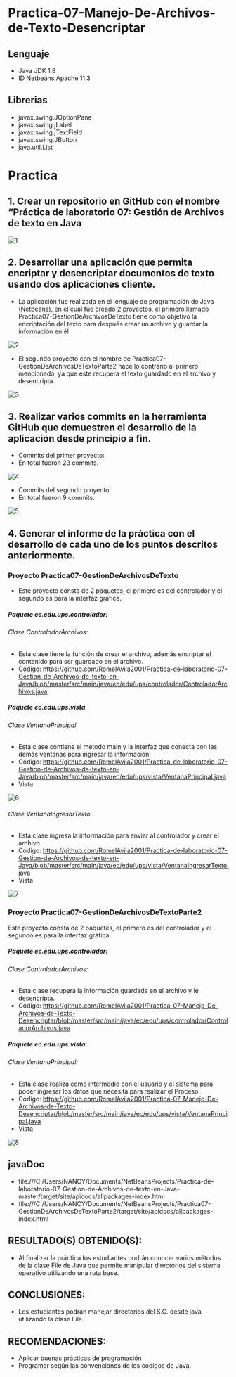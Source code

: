 # Practica-07-Manejo-De-Archivos-de-Texto-Desencriptar
##  Lenguaje
- Java JDK 1.8
- ID Netbeans Apache 11.3
## Librerias
- javax.swing.JOptionPane
- javax.swing.jLabel
- javax.swing.jTextField
- javax.swing.JButton
- java.util.List
# Practica
## 1. Crear un repositorio en GitHub con el nombre “Práctica de laboratorio 07: Gestión de Archivos de texto en Java
![1](https://user-images.githubusercontent.com/64879338/87238773-7b717800-c3cc-11ea-8246-44160fc661b5.jpg)
## 2. Desarrollar una aplicación que permita encriptar y desencriptar documentos de texto usando dos aplicaciones cliente. 
- La aplicación fue realizada en el lenguaje de programación de Java (Netbeans), en el cual fue creado 2 proyectos, el primero llamado Practica07-GestionDeArchivosDeTexto tiene como objetivo la encriptación del texto para después crear un archivo y guardar la información en él.

![2](https://user-images.githubusercontent.com/64879338/87238831-6d702700-c3cd-11ea-9a37-8186b44179b3.jpg)
- El segundo proyecto con el nombre de Practica07-GestionDeArchivosDeTextoParte2 hace lo contrario al primero mencionado, ya que este recupera el texto guardado en el archivo y desencripta.

![3](https://user-images.githubusercontent.com/64879338/87238861-c63fbf80-c3cd-11ea-8c8f-f12b2aef70f2.jpg)

## 3. Realizar varios commits en la herramienta GitHub que demuestren el desarrollo de la aplicación desde principio a fin. 
- Commits del primer proyecto:
- En total fueron 23 commits.

![4](https://user-images.githubusercontent.com/64879338/87238901-26cefc80-c3ce-11ea-8b36-43c7c5c36ae8.jpg)

- Commits del segundo proyecto:
- En total fueron 9 commits.

![5](https://user-images.githubusercontent.com/64879338/87238910-52ea7d80-c3ce-11ea-8a2d-2b5a784d88e8.jpg)

## 4. Generar el informe de la práctica con el desarrollo de cada uno de los puntos descritos anteriormente. 
### Proyecto Practica07-GestionDeArchivosDeTexto
- Este proyecto consta de 2 paquetes, el primero es del controlador y el segundo es para la interfaz gráfica.
##### Paquete ec.edu.ups.controlador:
###### Clase ControladorArchivos: 
- Esta clase tiene la función de crear el archivo, además encriptar el contenido para ser guardado en el archivo.
- Código: https://github.com/RomelAvila2001/Practica-de-laboratorio-07-Gestion-de-Archivos-de-texto-en-Java/blob/master/src/main/java/ec/edu/ups/controlador/ControladorArchivos.java

##### Paquete ec.edu.ups.vista
###### Clase VentanaPrincipal
- Esta clase contiene el método main y la interfaz que conecta con las demás ventanas para ingresar la información.
- Código: https://github.com/RomelAvila2001/Practica-de-laboratorio-07-Gestion-de-Archivos-de-texto-en-Java/blob/master/src/main/java/ec/edu/ups/vista/VentanaPrincipal.java
- Vista 

![6](https://user-images.githubusercontent.com/64879338/87239007-81b52380-c3cf-11ea-9a1e-9febf06fab5b.jpg)

###### Clase VentanaIngresarTexto
- Esta clase ingresa la información para enviar al controlador y crear el archivo
- Código: https://github.com/RomelAvila2001/Practica-de-laboratorio-07-Gestion-de-Archivos-de-texto-en-Java/blob/master/src/main/java/ec/edu/ups/vista/VentanaIngresarTexto.java
- Vista 

![7](https://user-images.githubusercontent.com/64879338/87239037-fe480200-c3cf-11ea-9143-f72049d2c615.jpg)

### Proyecto Practica07-GestionDeArchivosDeTextoParte2
Este proyecto consta de 2 paquetes, el primero es del controlador y el segundo es para la interfaz gráfica.
##### Paquete ec.edu.ups.controlador:
###### Clase ControladorArchivos:
- Esta clase recupera la información guardada en el archivo y le desencripta.
- Código: https://github.com/RomelAvila2001/Practica-07-Manejo-De-Archivos-de-Texto-Desencriptar/blob/master/src/main/java/ec/edu/ups/controlador/ControladorArchivos.java
##### Paquete ec.edu.ups.vista:
###### Clase VentanaPrincipal:
- Esta clase realiza como intermedio con el usuario y el sistema para poder ingresar los datos que necesita para realizar el Proceso.
- Código: https://github.com/RomelAvila2001/Practica-07-Manejo-De-Archivos-de-Texto-Desencriptar/blob/master/src/main/java/ec/edu/ups/vista/VentanaPrincipal.java
- Vista 

![8](https://user-images.githubusercontent.com/64879338/87239114-df963b00-c3d0-11ea-9137-496593218dcb.jpg)

## javaDoc
- file:///C:/Users/NANCY/Documents/NetBeansProjects/Practica-de-laboratorio-07-Gestion-de-Archivos-de-texto-en-Java-master/target/site/apidocs/allpackages-index.html
- file:///C:/Users/NANCY/Documents/NetBeansProjects/Practica07-GestionDeArchivosDeTextoParte2/target/site/apidocs/allpackages-index.html
## RESULTADO(S) OBTENIDO(S): 
- Al finalizar la práctica los estudiantes podrán conocer varios métodos de la clase File de Java que permite manipular  directorios del sistema operativo utilizando una ruta base. 
## CONCLUSIONES:  
- Los estudiantes podrán manejar directorios del S.O. desde java utilizando la clase File. 
## RECOMENDACIONES:  
- Aplicar buenas prácticas de programación 
- Programar según las convenciones de los códigos de Java.  
